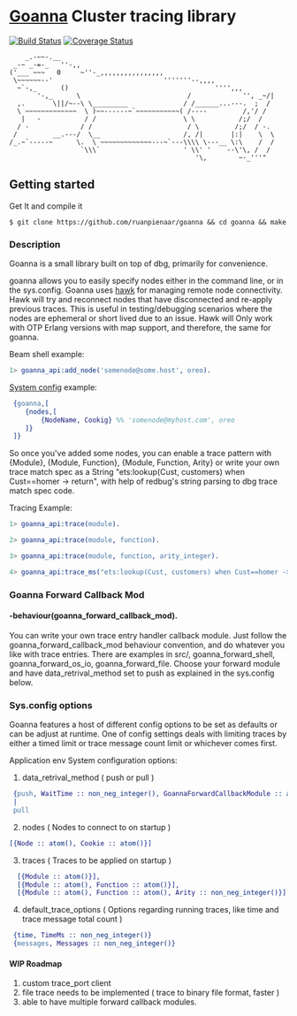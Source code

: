 
# [Goanna](https://en.wikipedia.org/wiki/Goanna) Cluster tracing library
[![Build Status](https://travis-ci.org/ruanpienaar/goanna.svg?branch=master)](https://travis-ci.org/ruanpienaar/goanna)
[![Coverage Status](https://coveralls.io/repos/github/ruanpienaar/goanna/badge.svg?branch=master)](https://coveralls.io/github/ruanpienaar/goanna?branch=master)

```
    _.-~~-.__
 _-~ _-=-_   ''-,,
('___ ~~~   0     ~''-_,,,,,,,,,,,,,,,,
 \~~~~~~--'                            '''''''--,,,,
  ~`-,_      ()                                     '''',,,
       '-,_      \                           /             '', _~/|
  ,.       \||/~--\ \_________              / /______...---.  ;  /
  \ ~~~~~~~~~~~~~  \ )~~------~`~~~~~~~~~~~( /----         /,'/ /
   |   -           / /                      \ \           /;/  /
  / -             / /                        / \         /;/  / -.
 /         __.---/  \__                     /, /|       |:|    \  \
/_.~`-----~      \.  \ ~~~~~~~~~~~~~---~`---\\\\ \---__ \:\    /  /
                  `\\\`                     ' \\' '    --\'\, /  /
                                               '\,        ~-_'''"
```
## Getting started
Get It and compile it
```
$ git clone https://github.com/ruanpienaar/goanna && cd goanna && make
```

### Description
Goanna is a small library built on top of dbg, primarily for convenience.

goanna allows you to easily specify nodes either in the command line, or in the sys.config.
Goanna uses [hawk](https://github.com/ruanpienaar/hawk) for managing remote node connectivity.
Hawk will try and reconnect nodes that have disconnected and re-apply previous traces.
This is useful in testing/debugging scenarios where the nodes are ephemeral or short lived due to an issue.
Hawk will Only work with OTP Erlang versions with map support, and
therefore, the same for goanna.

Beam shell example:
```Erlang
1> goanna_api:add_node('somenode@some.host', oreo).
```
[System config](https://github.com/ruanpienaar/goanna/sys.config) example:
```erlang
 {goanna,[
    {nodes,[
        {NodeName, Cookig} %% 'somenode@myhost.com', oreo
    ]}
 ]}
```

So once you've added some nodes, you can enable a trace pattern with {Module}, {Module, Function}, {Module, Function, Arity} or write your own trace match spec as a String "ets:lookup(Cust, customers) when Cust==homer -> return", with help of redbug's string parsing to dbg trace match spec code.

Tracing Example:
```Erlang
1> goanna_api:trace(module).

2> goanna_api:trace(module, function).

3> goanna_api:trace(module, function, arity_integer).

4> goanna_api:trace_ms("ets:lookup(Cust, customers) when Cust==homer -> return").

```

### Goanna Forward Callback Mod
#### -behaviour(goanna_forward_callback_mod).

You can write your own trace entry handler callback module. Just follow the goanna_forward_callback_mod
behaviour convention, and do whatever you like with trace entries.
There are examples in src/, goanna_forward_shell,
goanna_forward_os_io, goanna_forward_file. Choose your forward module and have data_retrival_method set to push as explained in the sys.config below.

### Sys.config options
Goanna features a host of different config options to be set as defaults or can be adjust at runtime.
One of config settings deals with limiting traces by either a timed limit or trace message count limit or whichever comes first.

Application env System configuration options:

1. data_retrival_method ( push or pull )
```Erlang
 {push, WaitTime :: non_neg_integer(), GoannaForwardCallbackModule :: atom(), BatchAmount :: atom()}
 |
 pull
 ```
2. nodes ( Nodes to connect to on startup )
```Erlang
[{Node :: atom(), Cookie :: atom()}]
```
3. traces ( Traces to be applied on startup )
```Erlang
  [{Module :: atom()}],
  [{Module :: atom(), Function :: atom()}],
  [{Module :: atom(), Function :: atom(), Arity :: non_neg_integer()}]
```
4. default_trace_options ( Options regarding running traces, like time and trace message total count )
```Erlang
 {time, TimeMs :: non_neg_integer()}
 {messages, Messages :: non_neg_integer()}
 ```

#### WIP Roadmap
1. custom trace_port client
2. file trace needs to be implemented ( trace to binary file format, faster )
3. able to have multiple forward callback modules.
